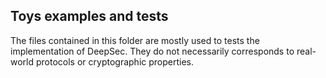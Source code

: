 ## Toys examples and tests

The files contained in this folder are mostly used to tests the implementation of DeepSec.
They do not necessarily corresponds to real-world protocols or cryptographic properties.
